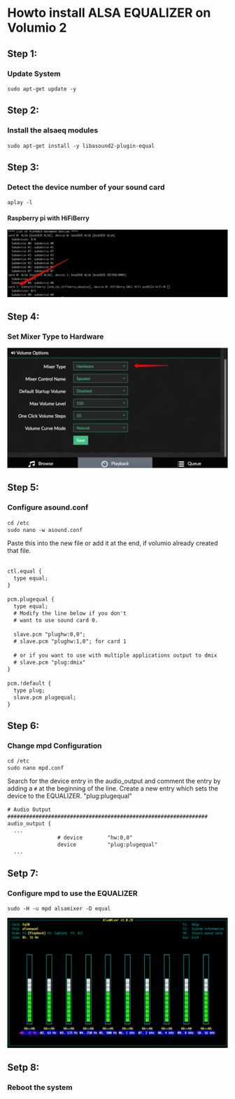 # Howto install ALSA EQUALIZER on Volumio 2


## Step 1: 
### Update System

```
sudo apt-get update -y
```

## Step 2: 
### Install the alsaeq modules

```
sudo apt-get install -y libasound2-plugin-equal
```

## Step 3: 
### Detect the device number of your sound card

```
aplay -l
```

#### Raspberry pi with HiFiBerry
![alt text](https://github.com/thomasdoerr/volumio-equalizer/blob/master/images/volumio-with-hifiberry-dac-plus.png "Raspberry pi with HiFiBerry")


## Step 4:
### Set Mixer Type to Hardware
![alt text](https://github.com/thomasdoerr/volumio-equalizer/blob/master/images/volumio-mixer-type-hardware.png "Set Mixer Type to Hardware")

## Step 5: 
### Configure asound.conf

```
cd /etc
sudo nano -w asound.conf
```

Paste this into the new file or add it at the end, if volumio already created that file.

```

ctl.equal {
  type equal;
}

pcm.plugequal {
  type equal;
  # Modify the line below if you don't
  # want to use sound card 0.
  
  slave.pcm "plughw:0,0";
  # slave.pcm "plughw:1,0"; for card 1 

  # or if you want to use with multiple applications output to dmix
  # slave.pcm "plug:dmix"
}

pcm.!default {
  type plug;
  slave.pcm plugequal;
}

```

## Step 6: 
### Change mpd Configuration

```
cd /etc
sudo nano mpd.conf
```

Search for the device entry in the audio_output and comment the entry by adding a `#` at the beginning of the line.
Create a new entry which sets the device to the EQUALIZER. "plug:plugequal"

```
# Audio Output ################################################################
audio_output {
  ...
                # device        "hw:0,0"
                device          "plug:plugequal" 
  ...                
```


## Setp 7: 
### Configure mpd to use the EQUALIZER

```
sudo -H -u mpd alsamixer -D equal
```

![alt text](https://github.com/thomasdoerr/volumio-equalizer/blob/master/images/alsamixer.png "AlsaMixer")

## Setp 8: 
### Reboot the system

